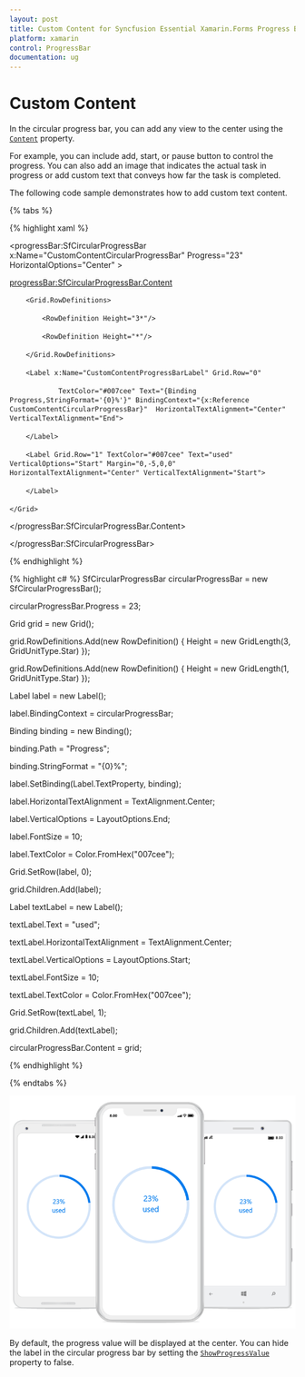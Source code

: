 ```yaml
---
layout: post
title: Custom Content for Syncfusion Essential Xamarin.Forms Progress Bar
platform: xamarin
control: ProgressBar
documentation: ug
---
```


# Custom Content

In the circular progress bar, you can add any view to the center using the [`Content`](https://help.syncfusion.com/cr/cref_files/xamarin/Syncfusion.SfProgressBar.XForms~Syncfusion.XForms.ProgressBar.SfCircularProgressBar~Content.html) property. 

For example, you can include add, start, or pause button to control the progress. You can also add an image that indicates the actual task in progress or add custom text that conveys how far the task is completed. 

The following code sample demonstrates how to add custom text content.

{% tabs %} 

{% highlight xaml %}

<progressBar:SfCircularProgressBar x:Name="CustomContentCircularProgressBar" Progress="23" HorizontalOptions="Center" >

 <progressBar:SfCircularProgressBar.Content>

   <Grid>

        <Grid.RowDefinitions>

            <RowDefinition Height="3*"/>

            <RowDefinition Height="*"/>

        </Grid.RowDefinitions>

        <Label x:Name="CustomContentProgressBarLabel" Grid.Row="0"

                TextColor="#007cee" Text="{Binding Progress,StringFormat='{0}%'}" BindingContext="{x:Reference CustomContentCircularProgressBar}"  HorizontalTextAlignment="Center" VerticalTextAlignment="End">                        

        </Label>

        <Label Grid.Row="1" TextColor="#007cee" Text="used" VerticalOptions="Start" Margin="0,-5,0,0" HorizontalTextAlignment="Center" VerticalTextAlignment="Start">

        </Label>

    </Grid>

 </progressBar:SfCircularProgressBar.Content>

</progressBar:SfCircularProgressBar>


{% endhighlight %}

{% highlight c# %}
SfCircularProgressBar circularProgressBar = new SfCircularProgressBar();

circularProgressBar.Progress = 23;

Grid grid = new Grid();

grid.RowDefinitions.Add(new RowDefinition() { Height = new GridLength(3, GridUnitType.Star) });

grid.RowDefinitions.Add(new RowDefinition() { Height = new GridLength(1, GridUnitType.Star) });

Label label = new Label();

label.BindingContext = circularProgressBar;

Binding binding = new Binding();

binding.Path = "Progress";

binding.StringFormat = "{0}%";

label.SetBinding(Label.TextProperty, binding);

label.HorizontalTextAlignment = TextAlignment.Center;

label.VerticalOptions = LayoutOptions.End;

label.FontSize = 10;

label.TextColor = Color.FromHex("007cee");

Grid.SetRow(label, 0);

grid.Children.Add(label);

Label textLabel = new Label();

textLabel.Text = "used";

textLabel.HorizontalTextAlignment = TextAlignment.Center;

textLabel.VerticalOptions = LayoutOptions.Start;

textLabel.FontSize = 10;

textLabel.TextColor = Color.FromHex("007cee");

Grid.SetRow(textLabel, 1);

grid.Children.Add(textLabel);

circularProgressBar.Content = grid;

{% endhighlight %}

{% endtabs %} 

![Custom conten with circularProgressBar](overview_images/customcontent.png)

By default, the progress value will be displayed at the center. You can hide the label in the circular progress bar by setting the [`ShowProgressValue`](https://help.syncfusion.com/cr/cref_files/xamarin/Syncfusion.SfProgressBar.XForms~Syncfusion.XForms.ProgressBar.SfCircularProgressBar~ShowProgressValue.html) property to false. 

